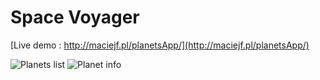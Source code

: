 # Space Voyager

[Live demo : http://maciejf.pl/planetsApp/](http://maciejf.pl/planetsApp/)

![Planets list](http://maciejf.pl/img/planets/planets1.jpg)
![Planet info](http://maciejf.pl/img/planets/planets2.jpg)
